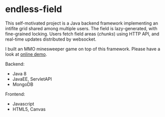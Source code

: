 # endless-field

This self-motivated project is a Java backend framework implementing an intifite grid shared among multiple users. The field is lazy-generated, with fine-grained locking. Users fetch field areas (*chunks*) using HTTP API, and real-time updates distributed by websocket.

I built an MMO minesweeper game on top of this framework. Please have a look at [online demo](5.101.123.222:8080/online-minesweeper/game/0/).

Backend:
- Java 8
- JavaEE, ServletAPI
- MongoDB

Frontend:
- Javascript
- HTML5, Canvas
